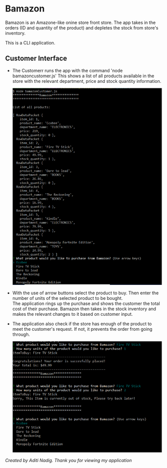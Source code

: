 # Bamazon

Bamazon is an Amazone-like onine store front store.
The app takes in the orders (ID and quantity of the product) and depletes the stock from store's inventory.

This is a CLI application.

## Customer Interface

* The Customerr runs the app with the command 'node bamazoncustomer.js'
  This shows a list of all products available in the store with the relevant department, price and stock quantity information.

  ![GitHub Logo](/assets/images/CustomerInterface_1.PNG)

* With the use of arrow buttons select the product to buy.
  Then enter the number of units of the selected product to be bought.  
  The application rings up the purchase and shows the customer the total cost of their purchase.
  Bamazon then takes in the stock inventory and makes the relevant changes to it based on customer input.
* The application also check if the store has enough of the product to meet the customer's request. If not, it prevents the order from      going through.

  ![GitHub Logo](/assets/images/CustomerInterface_2.PNG)



 *Created by Aditi Nadig. Thank you for viewing my application*